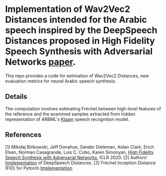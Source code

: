 # Implementation of Wav2Vec2 Distances intended for the Arabic speech inspired by the DeepSpeech Distances proposed in High Fidelity Speech Synthesis with Adversarial Networks [paper](https://arxiv.org/abs/1909.11646).

This repo provides a code for estimation of Wav2Vec2 Distances, new evaluation metrics for neural Arabic speech synthesis.

## Details
The computation involves estimating Fréchet between high-level features of the reference and the examined samples extracted from hidden representation of ARBML's [Klaam](https://github.com/ARBML/klaam) speech recognition model.

## References
[1] Mikołaj Bińkowski, Jeff Donahue, Sander Dieleman, Aidan Clark, Erich Elsen, Norman Casagrande, Luis C. Cobo, Karen Simonyan, [High Fidelity Speech Synthesis with Adversarial Networks](https://arxiv.org/abs/1909.11646), ICLR 2020.
[2] Authors' [Implementation](https://github.com/mbinkowski/DeepSpeechDistances) of DeepSpeech Distances.
[3] Fréchet Inception Distance (FID) for Pytorch [Implementation](https://github.com/hukkelas/pytorch-frechet-inception-distance).

